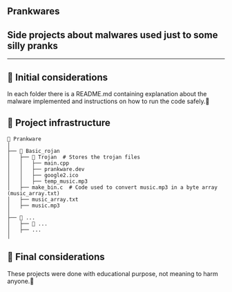 ## Prankwares

Side projects about malwares used just to some silly pranks
---

---

## 📌 Initial considerations

In each folder there is a README.md containing explanation about the malware implemented and 
instructions on how to run the code safely.🚀

## 📂 Project infrastructure

```
📁 Prankware
│
├── 📁 Basic_rojan
│   ├── 📁 Trojan  # Stores the trojan files 
│   │   ├── main.cpp
│   │   ├── prankware.dev
│   │   ├── google2.ico
│   │   ├── temp_music.mp3
│   ├── make_bin.c  # Code used to convert music.mp3 in a byte array (music_array.txt)
│   ├── music_array.txt
│   ├── music.mp3
│   
├── 📁 ...
│   ├── 📁 ...
│   ├── ...
│   
```

## 📌 Final considerations
These projects were done with educational purpose, not meaning to harm anyone.🚀
